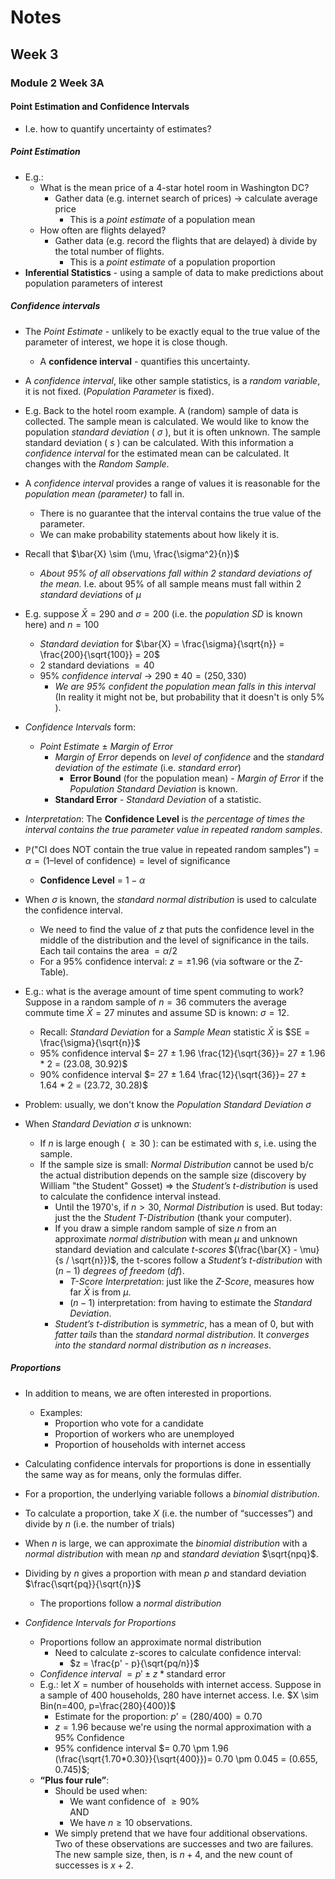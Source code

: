 # Notes
## Week 3
### Module 2 Week 3A
#### Point Estimation and Confidence Intervals
- I.e. how to quantify uncertainty of estimates?

##### Point Estimation
- E.g.:
  - What is the mean price of a 4-star hotel room in Washington DC?
    - Gather data (e.g. internet search of prices) -> calculate average price
      - This is a *point estimate* of a population mean
  - How often are flights delayed?
    - Gather data (e.g. record the flights that are delayed) à divide by the total
    number of flights.
      - This is a *point estimate* of a population proportion
- **Inferential Statistics** - using a sample of data to make predictions about
population parameters of interest

##### Confidence intervals
- The *Point Estimate* - unlikely to be exactly equal to the true value of
the parameter of interest, we hope it is close though.
  - A **confidence interval** - quantifies this uncertainty.
- A *confidence interval*, like other sample statistics, is a *random
variable*, it is not fixed. (*Population Parameter* is fixed).
- E.g. Back to the hotel room example. A (random) sample of data is
collected. The sample mean is calculated. We would like to know the
population *standard deviation* ( $\sigma$ ), but it is often unknown. The
sample standard deviation ( $s$ ) can be calculated. With this information
a *confidence interval* for the estimated mean can be calculated. It changes with the *Random Sample*.

- A *confidence interval* provides a range of values it is reasonable for the
*population mean (parameter)* to fall in.
  - There is no guarantee that the interval contains the true value of the parameter.
  - We can make probability statements about how likely it is.
- Recall that $\bar{X} \sim (\mu, \frac{\sigma^2}{n})$
  - *About 95% of all observations fall within 2 standard deviations of the mean.* I.e. about 95% of all sample means must fall within 2 *standard deviations* of $\mu$
- E.g. suppose $\bar{X} = 290$ and $\sigma = 200$ (i.e. the *population SD* is known here) and $n = 100$
  - *Standard deviation* for $\bar{X} = \frac{\sigma}{\sqrt{n}} = \frac{200}{\sqrt{100}} = 20$
  - 2 standard deviations $= 40$
  - 95% *confidence interval* -> $290 \pm 40 = (250, 330)$
    - *We are 95% confident the population mean falls in this interval* (In reality it might not be, but probability that it doesn't is only $5\%$ ).

- *Confidence Intervals* form:
  - *Point Estimate* $\pm$ *Margin of Error*
    - *Margin of Error* depends on *level of confidence* and the *standard deviation of the
  estimate* (i.e. *standard error*)
      - **Error Bound** (for the population mean) - *Margin of Error* if the *Population* *Standard Deviation* is known.
    - **Standard Error** - *Standard Deviation* of a statistic.
- *Interpretation*: The **Confidence Level** is *the percentage of times the interval contains the true parameter value in repeated random samples*.
- $\mathbb{P}(\text{"CI does NOT contain the true value in repeated random samples"}) = \alpha = (1 – \text{level of confidence}) = \text{level of significance}$
  - **Confidence Level** = $1 - \alpha$


- When $\sigma$ is known, the *standard normal distribution* is used to
calculate the confidence interval.
  - We need to find the value of $z$ that puts the confidence level in the middle of
  the distribution and the level of significance in the tails. Each tail contains the area $=\alpha / 2$
  - For a 95% confidence interval: $z = \pm 1.96$ (via software or the Z-Table).
- E.g.: what is the average amount of time spent commuting to
work? Suppose in a random sample of $n=36$ commuters the average
commute time $\bar{X} = 27$ minutes and assume SD is known: $\sigma = 12$.
  - Recall: *Standard Deviation* for a *Sample Mean* statistic $\bar{X}$ is $SE = \frac{\sigma}{\sqrt{n}}$
  - 95% confidence interval $= 27 ± 1.96 \frac{12}{\sqrt{36}}= 27 ± 1.96 * 2 = (23.08, 30.92)$
  - 90% confidence interval $= 27 ± 1.64 \frac{12}{\sqrt{36}}= 27 ± 1.64 * 2 = (23.72, 30.28)$

- Problem: usually, we don't know the *Population Standard Deviation* $\sigma$
- When *Standard Deviation* $\sigma$ is unknown: 
  - If $n$ is large enough ( $\geq 30$ ): can be estimated with $s$, i.e. using the sample.
  - If the sample size is small: *Normal Distribution* cannot be used b/c the actual distribution depends on the sample size (discovery by William "the Student" Gosset) => the *Student’s t-distribution* is used to calculate the confidence interval instead.
    - Until the 1970's, if $n > 30$, *Normal Distribution* is used. But today: just the the *Student T-Distribution* (thank your computer).
    - If you draw a simple random sample of size $n$ from an approximate
    *normal distribution* with mean $\mu$ and unknown standard deviation
    and calculate *t-scores* $(\frac{\bar{X} - \mu}{s / \sqrt{n}})$, the t-scores follow a *Student’s t-distribution* with $(n − 1)$ *degrees of freedom* (*df*).
      - *T-Score Interpretation*: just like the *Z-Score*, measures how far $\bar{X}$ is from $\mu$.
      - $(n - 1)$ interpretation: from having to estimate the *Standard Deviation*.
    - *Student’s t-distribution* is *symmetric*, has a mean of $0$, but with *fatter tails* than the *standard normal distribution*. It *converges into the standard normal
    distribution as $n$ increases*. 

##### Proportions
- In addition to means, we are often interested in proportions.
  - Examples:
    - Proportion who vote for a candidate
    - Proportion of workers who are unemployed
    - Proportion of households with internet access
- Calculating confidence intervals for proportions is done in essentially the same way as for means,
only the formulas differ.
- For a proportion, the underlying variable follows a *binomial distribution*.
- To calculate a proportion, take $X$ (i.e. the number of “successes”) and divide by $n$ (i.e. the number of trials)
- When $n$ is large, we can approximate the *binomial distribution* with a *normal distribution* with
mean $np$ and *standard deviation* $\sqrt{npq}$.
- Dividing by $n$ gives a proportion with mean $p$ and standard deviation $\frac{\sqrt{pq}}{\sqrt{n}}$
  - The proportions follow a *normal distribution*

- *Confidence Intervals for Proportions*
  - Proportions follow an approximate normal distribution
    - Need to calculate z-scores to calculate confidence interval:
      - $z = \frac{p' - p}{\sqrt{pq/n}}$ 
  - *Confidence interval* $= p' \pm z * \text{standard error}$
  - E.g.: let $X = \text{number of households with internet access}$. Suppose in a
  sample of $400$ households, $280$ have internet access. I.e. $X \sim Bin(n=400, p=\frac{280}{400})$
    - Estimate for the proportion: $p’ = (280/400) = 0.70$
    - $z = 1.96$ because we're using the normal approximation with a 95% Confidence
    - 95% confidence interval $= 0.70 \pm 1.96 (\frac{\sqrt{1.70*0.30}}{\sqrt{400}})= 0.70 \pm 0.045 = (0.655, 0.745)$; 
  - **“Plus four rule”**:
    - Should be used when: 
      - We want confidence of $\geq 90\%$  
      AND  
      - We have $n \geq 10$ observations. 
    - We simply pretend that we have four additional observations. Two of these observations are successes and two are failures. The new sample size, then, is $n + 4$, and the new count of successes is $x + 2$.